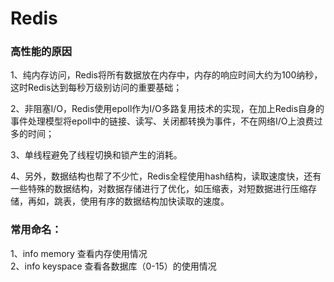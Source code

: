 # Redis

### 高性能的原因
1、纯内存访问，Redis将所有数据放在内存中，内存的响应时间大约为100纳秒，这时Redis达到每秒万级别访问的重要基础；

2、非阻塞I/O，Redis使用epoll作为I/O多路复用技术的实现，在加上Redis自身的事件处理模型将epoll中的链接、读写、关闭都转换为事件，不在网络I/O上浪费过多的时间；

3、单线程避免了线程切换和锁产生的消耗。

4、另外，数据结构也帮了不少忙，Redis全程使用hash结构，读取速度快，还有一些特殊的数据结构，对数据存储进行了优化，如压缩表，对短数据进行压缩存储，再如，跳表，使用有序的数据结构加快读取的速度。

### 常用命名：
1、info memory 查看内存使用情况 <br/>
2、info keyspace 查看各数据库（0-15）的使用情况<br/>
